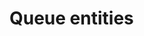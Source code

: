 # Queue entities

<!-- https://docs.microsoft.com/en-us/dynamics365/customer-engagement/developer/queue-entities -->
